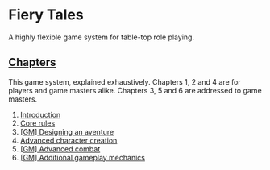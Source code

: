 # Fiery Tales

A highly flexible game system for table-top role playing.

## [Chapters](/chapters/)

This game system, explained exhaustively.
Chapters 1, 2 and 4 are for players and game masters alike.
Chapters 3, 5 and 6 are addressed to game masters.

1. [Introduction](/chapters/01-intro/english.md)
2. [Core rules](/chapters/02-core/english.md)
3. [[GM] Designing an aventure](/chapters/03-adventure/english.md)
4. [Advanced character creation](/chapters/04-characters/english.md)
5. [[GM] Advanced combat](/chapters/05-combat/english.md)
6. [[GM] Additional gameplay mechanics](/chapters/06-mechanics/english.md)

